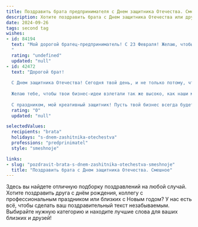 ```yaml
---
title: Поздравить брата предпринимателя с Днем защитника Отечества. Смешное
description: Хотите поздравить брата с Днем защитника Отечества или другим праздником? Наш ИИ создаст незабываемое поздравление, а вы обязательно выделитесь среди других.  
date: 2024-09-26
tags: second tag
wishes:
- id: 84194
  text: "Мой дорогой братец-предприниматель! С 23 Февраля! Желаю, чтобы твои сделки были настолько же удачными, как твои шутки (а они, как известно, ниже пояса, но это мы любим!), а конкуренты убегали от тебя так же быстро, как я от твоих \"шуточных\" подшучиваний в детстве.  Пусть фортуна тебе улыбается, а отпуск будет долгим и жарким (в хорошем смысле, конечно!).  Короче, будь круче всех и богаче всех —  и не забывай, кому ты этим обязан! ;)
  "
  rating: "undefined"
  updated: "null"
- id: 42472
  text: "Дорогой брат!
  
  С Днем защитника Отечества! Сегодня твой день, и не только потому, что ты защитник, но и потому, что ты — предприниматель! Ты как настоящий супергерой: ставишь цели, борешься с трудностями, а иногда даже побеждаешь в битве с годовым отчетом!
  
  Желаю тебе, чтобы твои бизнес-идеи взлетали так же высоко, как наши мечты друг о друге в детстве! Пусть клиенты всегда сами приходят, а конкуренты — просто завидуют твоим успехам! Помни: иногда для победы достаточно просто шутливо обыграть ситуацию и сходить с работы пораньше на шашлык!
  
  С праздником, мой креативный защитник! Пусть твой бизнес всегда будет на плаву, а жизнь — полна ярких моментов!"
  rating: "0"
  updated: "null"

selectedValues:
  recipients: "brata"
  holidays: "s-dnem-zashitnika-otechestva"
  professions: "predprinimatel"
  style: "smeshnoje"

links:
- slug: "pozdravit-brata-s-dnem-zashitnika-otechestva-smeshnoje"
  title: "Поздравить брата с Днем защитника Отечества. Смешное"
---
```


Здесь вы найдете отличную подборку поздравлений на любой случай. 
Хотите поздравить друга с днём рождения, коллегу с профессиональным праздником или близких с Новым годом? У нас есть всё, чтобы сделать ваш поздравительный текст незабываемым. Выбирайте нужную категорию и находите лучшие слова для ваших близких и друзей!
